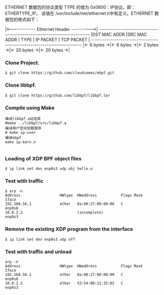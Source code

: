ETHERNET 数据包的协议类型 TYPE 的值为 0x0800：IP协议，即：ETHERTYPE_IP，
该值在 /usr/include/net/ethernet.h中有定义。ETHERNET 数据包的格式如下：

   |<------------ Ethernet Header ---------->|
    -------------------------------------------------------------------------
    |DST MAC ADDR |SRC MAC ADDR |    TYPE     |   IP PACKET  |  TCP PACKET  |
    -------------------------------------------------------------------------
    |<- 6 bytes ->|<- 6 bytes ->|<- 2 bytes ->|<- 20 bytes ->|<- 20 bytes ->|


###  Clone Project.
```
$ git clone https://github.com/cloudcomes/ebpf.git
```

###  Clone libbpf.
```
$ git clone https://github.com/libbpf/libbpf.tar

```

### Compile using Make
```
编译libbpf.a动态库
#make ../libbpf/src/libbpf.a 
编译用户空间加载程序
# make ip-user
编译ebpf
make ip-kern.o


```

### Loading of XDP BPF object files

```
$ ip link set dev enp0s3 xdp obj hello.o
```

### Test with traffic

```
$ arp -n
Address                  HWtype  HWaddress           Flags Mask            Iface
192.168.56.1             ether   0a:00:27:00:00:00   C                     enp0s8
10.0.2.2                         (incomplete)                              enp0s3

```
### Remove the existing XDP program from the interface

```
$ ip link set dev enp0s3 xdp off
```

### Test with traffic and unload
```
arp -n
Address                  HWtype  HWaddress           Flags Mask            Iface
192.168.56.1             ether   0a:00:27:00:00:00   C                     enp0s8
10.0.2.2                 ether   52:54:00:12:35:02   C                     enp0s3
